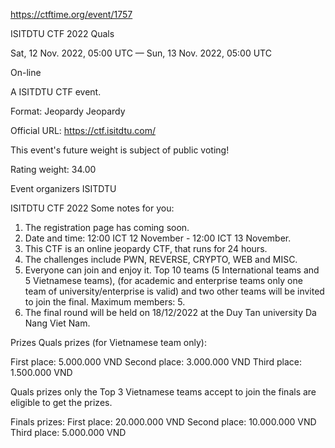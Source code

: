 https://ctftime.org/event/1757

ISITDTU CTF 2022 Quals

Sat, 12 Nov. 2022, 05:00 UTC — Sun, 13 Nov. 2022, 05:00 UTC 

On-line

A ISITDTU CTF event.

Format: Jeopardy Jeopardy

Official URL: https://ctf.isitdtu.com/

This event's future weight is subject of public voting!

Rating weight: 34.00 

Event organizers 
ISITDTU


ISITDTU CTF 2022
Some notes for you:

1. The registration page has coming soon.
2. Date and time: 12:00 ICT 12 November - 12:00 ICT 13 November.
3. This CTF is an online jeopardy CTF, that runs for 24 hours.
4. The challenges include PWN, REVERSE, CRYPTO, WEB and MISC.
5. Everyone can join and enjoy it.
Top 10 teams (5 International teams and 5 Vietnamese teams), (for academic and enterprise teams only one team of university/enterprise is valid) and two other teams will be invited to join the final.
Maximum members: 5.
6. The final round will be held on 18/12/2022 at the Duy Tan university Da Nang Viet Nam.

Prizes
Quals prizes (for Vietnamese team only):

First place: 5.000.000 VND
Second place: 3.000.000 VND
Third place: 1.500.000 VND

Quals prizes only the Top 3 Vietnamese teams accept to join the finals are eligible to get the prizes.

Finals prizes:
First place: 20.000.000 VND
Second place: 10.000.000 VND
Third place: 5.000.000 VND